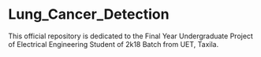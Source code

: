 # Lung_Cancer_Detection
This official repository is dedicated to the Final Year Undergraduate Project of Electrical Engineering Student of 2k18 Batch from UET, Taxila.
